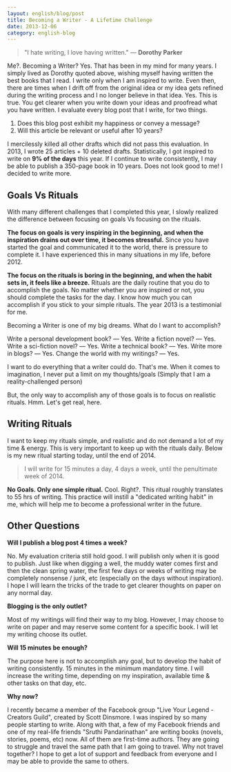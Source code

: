 ```yaml
---
layout: english/blog/post
title: Becoming a Writer - A Lifetime Challenge
date: 2013-12-06
category: english-blog
---
```


> "I hate writing, I love having written." ― **Dorothy Parker**

Me?. Becoming a Writer? Yes. That has been in my mind for many years. I simply lived as Dorothy quoted above, wishing myself having written the best books that I read. I write only when I am inspired to write. Even then, there are times when I drift off from the original idea or my idea gets refined during the writing process and I no longer believe in that idea. Yes. This is true. You get clearer when you write down your ideas and proofread what you have written. I evaluate every blog post that I write, for two things.

1. Does this blog post exhibit my happiness or convey a message?
2. Will this article be relevant or useful after 10 years?

I mercilessly killed all other drafts which did not pass this evaluation. In 2013, I wrote 25 articles + 10 deleted drafts. Statistically, I got inspired to write on **9% of the days** this year. If I continue to write consistently, I may be able to publish a 350-page book in 10 years. Does not look good to me! I decided to write more.

## Goals Vs Rituals

With many different challenges that I completed this year, I slowly realized the difference between focusing on goals Vs focusing on the rituals.

**The focus on goals is very inspiring in the beginning, and when the inspiration drains out over time, it becomes stressful.** Since you have started the goal and communicated it to the world, there is pressure to complete it. I have experienced this in many situations in my life, before 2012.

**The focus on the rituals is boring in the beginning, and when the habit sets in, it feels like a breeze.** Rituals are the daily routine that you do to accomplish the goals. No matter whether you are inspired or not, you should complete the tasks for the day. I know how much you can accomplish if you stick to your simple rituals. The year 2013 is a testimonial for me.

Becoming a Writer is one of my big dreams. What do I want to accomplish?

Write a personal development book? ― Yes.
Write a fiction novel? ― Yes.
Write a sci-fiction novel? ― Yes.
Write a technical book? ― Yes.
Write more in blogs? ― Yes.
Change the world with my writings? ― Yes.

I want to do everything that a writer could do. That's me. When it comes to imagination, I never put a limit on my thoughts/goals (Simply that I am a reality-challenged person)

But, the only way to accomplish any of those goals is to focus on realistic rituals. Hmm. Let's get real, here.

## Writing Rituals

I want to keep my rituals simple, and realistic and do not demand a lot of my time & energy. This is very important to keep up with the rituals daily. Below is my new ritual starting today, until the end of 2014.

> I will write for 15 minutes a day, 4 days a week, until the penultimate week of 2014.

**No Goals. Only one simple ritual.** Cool. Right?. This ritual roughly translates to 55 hrs of writing. This practice will instill a "dedicated writing habit" in me, which will help me to become a professional writer in the future.

## Other Questions

**Will I publish a blog post 4 times a week?**

No. My evaluation criteria still hold good. I will publish only when it is good to publish. Just like when digging a well, the muddy water comes first and then the clean spring water, the first few days or weeks of writing may be completely nonsense / junk, etc (especially on the days without inspiration). I hope I will learn the tricks of the trade to get clearer thoughts on paper on any normal day.

**Blogging is the only outlet?**

Most of my writings will find their way to my blog. However, I may choose to write on paper and may reserve some content for a specific book. I will let my writing choose its outlet.

**Will 15 minutes be enough?**

The purpose here is not to accomplish any goal, but to develop the habit of writing consistently. 15 minutes in the minimum mandatory time. I will increase the writing time, depending on my inspiration, available time & other tasks on that day, etc.

**Why now?**

I recently became a member of the Facebook group "Live Your Legend - Creators Guild", created by Scott Dinsmore. I was inspired by so many people starting to write. Along with that, a few of my Facebook friends and one of my real-life friends "Sruthi Pandarinathan" are writing books (novels, stories, poems, etc) now. All of them are first-time authors. They are going to struggle and travel the same path that I am going to travel. Why not travel together? I hope to get a lot of support and feedback from everyone and I may be able to provide the same to others.

